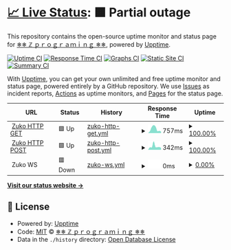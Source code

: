# [📈 Live Status](https://zuko-xdev.github.io/status): <!--live status--> **🟧 Partial outage**

This repository contains the open-source uptime monitor and status page for [❄❄ ℤ ｐｒｏｇｒａｍｉｎｇ ❄❄](http://zuko.pro/), powered by [Upptime](https://github.com/upptime/upptime).

[![Uptime CI](https://github.com/zuko-xdev/status/workflows/Uptime%20CI/badge.svg)](https://github.com/zuko-xdev/status/actions?query=workflow%3A%22Uptime+CI%22)
[![Response Time CI](https://github.com/zuko-xdev/status/workflows/Response%20Time%20CI/badge.svg)](https://github.com/zuko-xdev/status/actions?query=workflow%3A%22Response+Time+CI%22)
[![Graphs CI](https://github.com/zuko-xdev/status/workflows/Graphs%20CI/badge.svg)](https://github.com/zuko-xdev/status/actions?query=workflow%3A%22Graphs+CI%22)
[![Static Site CI](https://github.com/zuko-xdev/status/workflows/Static%20Site%20CI/badge.svg)](https://github.com/zuko-xdev/status/actions?query=workflow%3A%22Static+Site+CI%22)
[![Summary CI](https://github.com/zuko-xdev/status/workflows/Summary%20CI/badge.svg)](https://github.com/zuko-xdev/status/actions?query=workflow%3A%22Summary+CI%22)

With [Upptime](https://upptime.js.org), you can get your own unlimited and free uptime monitor and status page, powered entirely by a GitHub repository. We use [Issues](https://github.com/zuko-xdev/status/issues) as incident reports, [Actions](https://github.com/zuko-xdev/status/actions) as uptime monitors, and [Pages](https://zuko-xdev.github.io/status) for the status page.

<!--start: status pages-->
<!-- This summary is generated by Upptime (https://github.com/upptime/upptime) -->
<!-- Do not edit this manually, your changes will be overwritten -->
<!-- prettier-ignore -->
| URL | Status | History | Response Time | Uptime |
| --- | ------ | ------- | ------------- | ------ |
| <img alt="" src="https://icons.duckduckgo.com/ip3/ps1787.zuko.pro.ico" height="13"> [Zuko HTTP GET](https://ps1787.zuko.pro) | 🟩 Up | [zuko-http-get.yml](https://github.com/ultra-bugs/status/commits/HEAD/history/zuko-http-get.yml) | <details><summary><img alt="Response time graph" src="./graphs/zuko-http-get/response-time-week.png" height="20"> 757ms</summary><br><a href="https://zuko-xdev.github.io/status/history/zuko-http-get"><img alt="Response time 928" src="https://img.shields.io/endpoint?url=https%3A%2F%2Fraw.githubusercontent.com%2Fultra-bugs%2Fstatus%2FHEAD%2Fapi%2Fzuko-http-get%2Fresponse-time.json"></a><br><a href="https://zuko-xdev.github.io/status/history/zuko-http-get"><img alt="24-hour response time 1133" src="https://img.shields.io/endpoint?url=https%3A%2F%2Fraw.githubusercontent.com%2Fultra-bugs%2Fstatus%2FHEAD%2Fapi%2Fzuko-http-get%2Fresponse-time-day.json"></a><br><a href="https://zuko-xdev.github.io/status/history/zuko-http-get"><img alt="7-day response time 757" src="https://img.shields.io/endpoint?url=https%3A%2F%2Fraw.githubusercontent.com%2Fultra-bugs%2Fstatus%2FHEAD%2Fapi%2Fzuko-http-get%2Fresponse-time-week.json"></a><br><a href="https://zuko-xdev.github.io/status/history/zuko-http-get"><img alt="30-day response time 621" src="https://img.shields.io/endpoint?url=https%3A%2F%2Fraw.githubusercontent.com%2Fultra-bugs%2Fstatus%2FHEAD%2Fapi%2Fzuko-http-get%2Fresponse-time-month.json"></a><br><a href="https://zuko-xdev.github.io/status/history/zuko-http-get"><img alt="1-year response time 928" src="https://img.shields.io/endpoint?url=https%3A%2F%2Fraw.githubusercontent.com%2Fultra-bugs%2Fstatus%2FHEAD%2Fapi%2Fzuko-http-get%2Fresponse-time-year.json"></a></details> | <details><summary><a href="https://zuko-xdev.github.io/status/history/zuko-http-get">100.00%</a></summary><a href="https://zuko-xdev.github.io/status/history/zuko-http-get"><img alt="All-time uptime 91.55%" src="https://img.shields.io/endpoint?url=https%3A%2F%2Fraw.githubusercontent.com%2Fultra-bugs%2Fstatus%2FHEAD%2Fapi%2Fzuko-http-get%2Fuptime.json"></a><br><a href="https://zuko-xdev.github.io/status/history/zuko-http-get"><img alt="24-hour uptime 100.00%" src="https://img.shields.io/endpoint?url=https%3A%2F%2Fraw.githubusercontent.com%2Fultra-bugs%2Fstatus%2FHEAD%2Fapi%2Fzuko-http-get%2Fuptime-day.json"></a><br><a href="https://zuko-xdev.github.io/status/history/zuko-http-get"><img alt="7-day uptime 100.00%" src="https://img.shields.io/endpoint?url=https%3A%2F%2Fraw.githubusercontent.com%2Fultra-bugs%2Fstatus%2FHEAD%2Fapi%2Fzuko-http-get%2Fuptime-week.json"></a><br><a href="https://zuko-xdev.github.io/status/history/zuko-http-get"><img alt="30-day uptime 100.00%" src="https://img.shields.io/endpoint?url=https%3A%2F%2Fraw.githubusercontent.com%2Fultra-bugs%2Fstatus%2FHEAD%2Fapi%2Fzuko-http-get%2Fuptime-month.json"></a><br><a href="https://zuko-xdev.github.io/status/history/zuko-http-get"><img alt="1-year uptime 91.55%" src="https://img.shields.io/endpoint?url=https%3A%2F%2Fraw.githubusercontent.com%2Fultra-bugs%2Fstatus%2FHEAD%2Fapi%2Fzuko-http-get%2Fuptime-year.json"></a></details>
| <img alt="" src="https://icons.duckduckgo.com/ip3/ps1787.zuko.pro.ico" height="13"> [Zuko HTTP POST](https://ps1787.zuko.pro) | 🟩 Up | [zuko-http-post.yml](https://github.com/ultra-bugs/status/commits/HEAD/history/zuko-http-post.yml) | <details><summary><img alt="Response time graph" src="./graphs/zuko-http-post/response-time-week.png" height="20"> 342ms</summary><br><a href="https://zuko-xdev.github.io/status/history/zuko-http-post"><img alt="Response time 607" src="https://img.shields.io/endpoint?url=https%3A%2F%2Fraw.githubusercontent.com%2Fultra-bugs%2Fstatus%2FHEAD%2Fapi%2Fzuko-http-post%2Fresponse-time.json"></a><br><a href="https://zuko-xdev.github.io/status/history/zuko-http-post"><img alt="24-hour response time 272" src="https://img.shields.io/endpoint?url=https%3A%2F%2Fraw.githubusercontent.com%2Fultra-bugs%2Fstatus%2FHEAD%2Fapi%2Fzuko-http-post%2Fresponse-time-day.json"></a><br><a href="https://zuko-xdev.github.io/status/history/zuko-http-post"><img alt="7-day response time 342" src="https://img.shields.io/endpoint?url=https%3A%2F%2Fraw.githubusercontent.com%2Fultra-bugs%2Fstatus%2FHEAD%2Fapi%2Fzuko-http-post%2Fresponse-time-week.json"></a><br><a href="https://zuko-xdev.github.io/status/history/zuko-http-post"><img alt="30-day response time 378" src="https://img.shields.io/endpoint?url=https%3A%2F%2Fraw.githubusercontent.com%2Fultra-bugs%2Fstatus%2FHEAD%2Fapi%2Fzuko-http-post%2Fresponse-time-month.json"></a><br><a href="https://zuko-xdev.github.io/status/history/zuko-http-post"><img alt="1-year response time 607" src="https://img.shields.io/endpoint?url=https%3A%2F%2Fraw.githubusercontent.com%2Fultra-bugs%2Fstatus%2FHEAD%2Fapi%2Fzuko-http-post%2Fresponse-time-year.json"></a></details> | <details><summary><a href="https://zuko-xdev.github.io/status/history/zuko-http-post">100.00%</a></summary><a href="https://zuko-xdev.github.io/status/history/zuko-http-post"><img alt="All-time uptime 79.91%" src="https://img.shields.io/endpoint?url=https%3A%2F%2Fraw.githubusercontent.com%2Fultra-bugs%2Fstatus%2FHEAD%2Fapi%2Fzuko-http-post%2Fuptime.json"></a><br><a href="https://zuko-xdev.github.io/status/history/zuko-http-post"><img alt="24-hour uptime 100.00%" src="https://img.shields.io/endpoint?url=https%3A%2F%2Fraw.githubusercontent.com%2Fultra-bugs%2Fstatus%2FHEAD%2Fapi%2Fzuko-http-post%2Fuptime-day.json"></a><br><a href="https://zuko-xdev.github.io/status/history/zuko-http-post"><img alt="7-day uptime 100.00%" src="https://img.shields.io/endpoint?url=https%3A%2F%2Fraw.githubusercontent.com%2Fultra-bugs%2Fstatus%2FHEAD%2Fapi%2Fzuko-http-post%2Fuptime-week.json"></a><br><a href="https://zuko-xdev.github.io/status/history/zuko-http-post"><img alt="30-day uptime 100.00%" src="https://img.shields.io/endpoint?url=https%3A%2F%2Fraw.githubusercontent.com%2Fultra-bugs%2Fstatus%2FHEAD%2Fapi%2Fzuko-http-post%2Fuptime-month.json"></a><br><a href="https://zuko-xdev.github.io/status/history/zuko-http-post"><img alt="1-year uptime 79.91%" src="https://img.shields.io/endpoint?url=https%3A%2F%2Fraw.githubusercontent.com%2Fultra-bugs%2Fstatus%2FHEAD%2Fapi%2Fzuko-http-post%2Fuptime-year.json"></a></details>
| <img alt="" src="https://icons.duckduckgo.com/ip3/null.ico" height="13"> Zuko WS | 🟥 Down | [zuko-ws.yml](https://github.com/ultra-bugs/status/commits/HEAD/history/zuko-ws.yml) | <details><summary><img alt="Response time graph" src="./graphs/zuko-ws/response-time-week.png" height="20"> 0ms</summary><br><a href="https://zuko-xdev.github.io/status/history/zuko-ws"><img alt="Response time 0" src="https://img.shields.io/endpoint?url=https%3A%2F%2Fraw.githubusercontent.com%2Fultra-bugs%2Fstatus%2FHEAD%2Fapi%2Fzuko-ws%2Fresponse-time.json"></a><br><a href="https://zuko-xdev.github.io/status/history/zuko-ws"><img alt="24-hour response time 0" src="https://img.shields.io/endpoint?url=https%3A%2F%2Fraw.githubusercontent.com%2Fultra-bugs%2Fstatus%2FHEAD%2Fapi%2Fzuko-ws%2Fresponse-time-day.json"></a><br><a href="https://zuko-xdev.github.io/status/history/zuko-ws"><img alt="7-day response time 0" src="https://img.shields.io/endpoint?url=https%3A%2F%2Fraw.githubusercontent.com%2Fultra-bugs%2Fstatus%2FHEAD%2Fapi%2Fzuko-ws%2Fresponse-time-week.json"></a><br><a href="https://zuko-xdev.github.io/status/history/zuko-ws"><img alt="30-day response time 0" src="https://img.shields.io/endpoint?url=https%3A%2F%2Fraw.githubusercontent.com%2Fultra-bugs%2Fstatus%2FHEAD%2Fapi%2Fzuko-ws%2Fresponse-time-month.json"></a><br><a href="https://zuko-xdev.github.io/status/history/zuko-ws"><img alt="1-year response time 0" src="https://img.shields.io/endpoint?url=https%3A%2F%2Fraw.githubusercontent.com%2Fultra-bugs%2Fstatus%2FHEAD%2Fapi%2Fzuko-ws%2Fresponse-time-year.json"></a></details> | <details><summary><a href="https://zuko-xdev.github.io/status/history/zuko-ws">0.00%</a></summary><a href="https://zuko-xdev.github.io/status/history/zuko-ws"><img alt="All-time uptime 27.48%" src="https://img.shields.io/endpoint?url=https%3A%2F%2Fraw.githubusercontent.com%2Fultra-bugs%2Fstatus%2FHEAD%2Fapi%2Fzuko-ws%2Fuptime.json"></a><br><a href="https://zuko-xdev.github.io/status/history/zuko-ws"><img alt="24-hour uptime 0.00%" src="https://img.shields.io/endpoint?url=https%3A%2F%2Fraw.githubusercontent.com%2Fultra-bugs%2Fstatus%2FHEAD%2Fapi%2Fzuko-ws%2Fuptime-day.json"></a><br><a href="https://zuko-xdev.github.io/status/history/zuko-ws"><img alt="7-day uptime 0.00%" src="https://img.shields.io/endpoint?url=https%3A%2F%2Fraw.githubusercontent.com%2Fultra-bugs%2Fstatus%2FHEAD%2Fapi%2Fzuko-ws%2Fuptime-week.json"></a><br><a href="https://zuko-xdev.github.io/status/history/zuko-ws"><img alt="30-day uptime 1.38%" src="https://img.shields.io/endpoint?url=https%3A%2F%2Fraw.githubusercontent.com%2Fultra-bugs%2Fstatus%2FHEAD%2Fapi%2Fzuko-ws%2Fuptime-month.json"></a><br><a href="https://zuko-xdev.github.io/status/history/zuko-ws"><img alt="1-year uptime 27.48%" src="https://img.shields.io/endpoint?url=https%3A%2F%2Fraw.githubusercontent.com%2Fultra-bugs%2Fstatus%2FHEAD%2Fapi%2Fzuko-ws%2Fuptime-year.json"></a></details>

<!--end: status pages-->

[**Visit our status website →**](https://zuko-xdev.github.io/status)

## 📄 License

- Powered by: [Upptime](https://github.com/upptime/upptime)
- Code: [MIT](./LICENSE) © [❄❄ ℤ ｐｒｏｇｒａｍｉｎｇ ❄❄](http://zuko.pro/)
- Data in the `./history` directory: [Open Database License](https://opendatacommons.org/licenses/odbl/1-0/)
